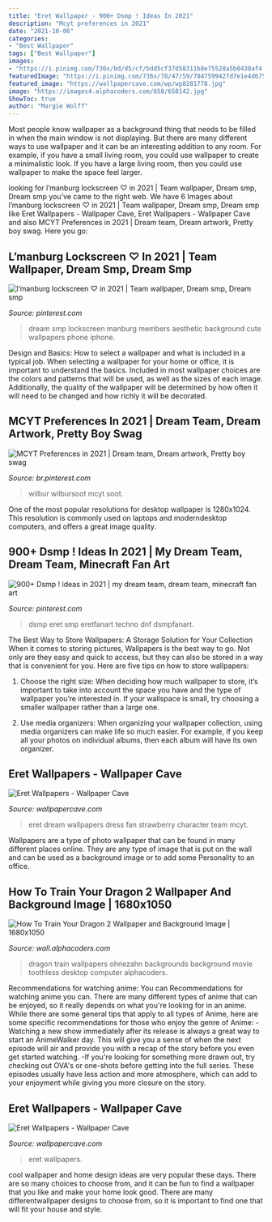 ```yaml
---
title: "Eret Wallpaper - 900+ Dsmp ! Ideas In 2021"
description: "Mcyt preferences in 2021"
date: "2021-10-06"
categories:
- "Best Wallpaper"
tags: ["Best Wallpaper"]
images:
- "https://i.pinimg.com/736x/bd/d5/cf/bdd5cf37d58311b8e75528a5b0430af4.jpg"
featuredImage: "https://i.pinimg.com/736x/78/47/59/7847599427d7e1e4d675d2625d70d427.jpg"
featured_image: "https://wallpapercave.com/wp/wp8281778.jpg"
image: "https://images4.alphacoders.com/658/658142.jpg"
ShowToc: true
author: "Margie Wolff"
---
```



Most people know wallpaper as a background thing that needs to be filled in when the main window is not displaying. But there are many different ways to use wallpaper and it can be an interesting addition to any room. For example, if you have a small living room, you could use wallpaper to create a minimalistic look. If you have a large living room, then you could use wallpaper to make the space feel larger.

	

		
looking for l’manburg lockscreen ♡ in 2021 | Team wallpaper, Dream smp, Dream smp you've came to the right web. We have 6 Images about l’manburg lockscreen ♡ in 2021 | Team wallpaper, Dream smp, Dream smp like Eret Wallpapers - Wallpaper Cave, Eret Wallpapers - Wallpaper Cave and also MCYT Preferences in 2021 | Dream team, Dream artwork, Pretty boy swag. Here you go:
		
    
## L’manburg Lockscreen ♡ In 2021 | Team Wallpaper, Dream Smp, Dream Smp

<img loading=lazy src="https://i.pinimg.com/736x/bd/d5/cf/bdd5cf37d58311b8e75528a5b0430af4.jpg" onerror="this.onerror=null;this.src='https://tse4.mm.bing.net/th?id=OIP.lgcUte5svWgNh9txcydImAHaQA&amp;pid=15.1';" alt="l’manburg lockscreen ♡ in 2021 | Team wallpaper, Dream smp, Dream smp">

_Source: pinterest.com_

>dream smp lockscreen manburg members aesthetic background cute wallpapers phone iphone. 

	

Design and Basics: How to select a wallpaper and what is included in a typical job.
When selecting a wallpaper for your home or office, it is important to understand the basics. Included in most wallpaper choices are the colors and patterns that will be used, as well as the sizes of each image. Additionally, the quality of the wallpaper will be determined by how often it will need to be changed and how richly it will be decorated.

    
## MCYT Preferences In 2021 | Dream Team, Dream Artwork, Pretty Boy Swag

<img loading=lazy src="https://i.pinimg.com/736x/78/47/59/7847599427d7e1e4d675d2625d70d427.jpg" onerror="this.onerror=null;this.src='https://tse1.mm.bing.net/th?id=OIP.AGxQXyPvsIerV6v8bf9xXAHaFG&amp;pid=15.1';" alt="MCYT Preferences in 2021 | Dream team, Dream artwork, Pretty boy swag">

_Source: br.pinterest.com_

>wilbur wilbursoot mcyt soot. 

	

One of the most popular resolutions for desktop wallpaper is 1280x1024. This resolution is commonly used on laptops and moderndesktop computers, and offers a great image quality.

    
## 900+ Dsmp ! Ideas In 2021 | My Dream Team, Dream Team, Minecraft Fan Art

<img loading=lazy src="https://i.pinimg.com/474x/d1/3f/38/d13f38e4027389d4f1b34cd6b026bb8c.jpg" onerror="this.onerror=null;this.src='https://tse4.mm.bing.net/th?id=OIP.I38lW1B-2aLdrxciib9d_QAAAA&amp;pid=15.1';" alt="900+ Dsmp ! ideas in 2021 | my dream team, dream team, minecraft fan art">

_Source: pinterest.com_

>dsmp eret smp eretfanart techno dnf dsmpfanart. 

	

The Best Way to Store Wallpapers: A Storage Solution for Your Collection
When it comes to storing pictures, Wallpapers is the best way to go. Not only are they easy and quick to access, but they can also be stored in a way that is convenient for you. Here are five tips on how to store wallpapers:
1) Choose the right size: When deciding how much wallpaper to store, it’s important to take into account the space you have and the type of wallpaper you’re interested in. If your wallspace is small, try choosing a smaller wallpaper rather than a large one.

2) Use media organizers: When organizing your wallpaper collection, using media organizers can make life so much easier. For example, if you keep all your photos on individual albums, then each album will have its own organizer.

    
## Eret Wallpapers - Wallpaper Cave

<img loading=lazy src="https://wallpapercave.com/wp/wp8281778.jpg" onerror="this.onerror=null;this.src='https://tse4.mm.bing.net/th?id=OIP.yZva7CYBm0hqhUtrRF4tEQHaHa&amp;pid=15.1';" alt="Eret Wallpapers - Wallpaper Cave">

_Source: wallpapercave.com_

>eret dream wallpapers dress fan strawberry character team mcyt. 

	



Wallpapers are a type of photo wallpaper that can be found in many different places online. They are any type of image that is put on the wall and can be used as a background image or to add some Personality to an office.

    
## How To Train Your Dragon 2 Wallpaper And Background Image | 1680x1050

<img loading=lazy src="https://images4.alphacoders.com/658/658142.jpg" onerror="this.onerror=null;this.src='https://tse2.mm.bing.net/th?id=OIP.JpqcV1M21x1mXKr2ZL8BbgHaEo&amp;pid=15.1';" alt="How To Train Your Dragon 2 Wallpaper and Background Image | 1680x1050">

_Source: wall.alphacoders.com_

>dragon train wallpapers ohnezahn backgrounds background movie toothless desktop computer alphacoders. 

	

Recommendations for watching anime: You can
Recommendations for watching anime you can. There are many different types of anime that can be enjoyed, so it really depends on what you're looking for in an anime. While there are some general tips that apply to all types of Anime, here are some specific recommendations for those who enjoy the genre of Anime: 
-Watching a new show immediately after its release is always a great way to start an AnimeWalker day. This will give you a sense of when the next episode will air and provide you with a recap of the story before you even get started watching. 
-If you're looking for something more drawn out, try checking out OVA's or one-shots before getting into the full series. These episodes usually have less action and more atmosphere, which can add to your enjoyment while giving you more closure on the story.

    
## Eret Wallpapers - Wallpaper Cave

<img loading=lazy src="https://wallpapercave.com/wp/wp8281618.jpg" onerror="this.onerror=null;this.src='https://tse2.mm.bing.net/th?id=OIP.8lJUPynfeEmMV6E-LP17YQHaHK&amp;pid=15.1';" alt="Eret Wallpapers - Wallpaper Cave">

_Source: wallpapercave.com_

>eret wallpapers. 

	

cool wallpaper and home design ideas are very popular these days. There are so many choices to choose from, and it can be fun to find a wallpaper that you like and make your home look good. There are many differentwallpaper designs to choose from, so it is important to find one that will fit your house and style.

